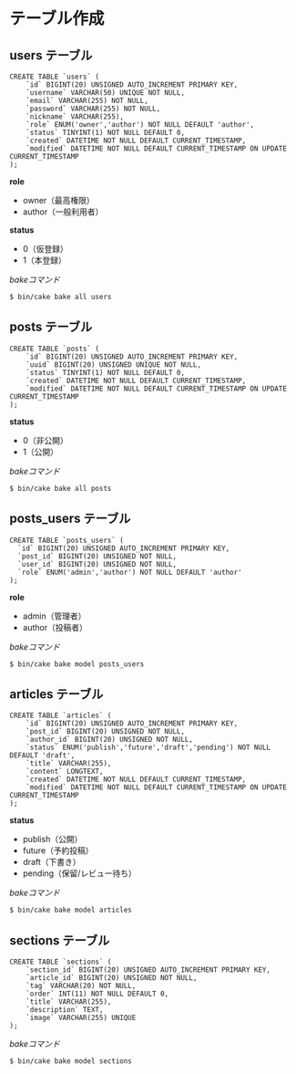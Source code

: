 # テーブル作成

## users テーブル

```mysql
CREATE TABLE `users` (
    `id` BIGINT(20) UNSIGNED AUTO_INCREMENT PRIMARY KEY,
    `username` VARCHAR(50) UNIQUE NOT NULL,
    `email` VARCHAR(255) NOT NULL,
    `password` VARCHAR(255) NOT NULL,
    `nickname` VARCHAR(255),
    `role` ENUM('owner','author') NOT NULL DEFAULT 'author',
    `status` TINYINT(1) NOT NULL DEFAULT 0,
    `created` DATETIME NOT NULL DEFAULT CURRENT_TIMESTAMP,
    `modified` DATETIME NOT NULL DEFAULT CURRENT_TIMESTAMP ON UPDATE CURRENT_TIMESTAMP
);
```

__role__
* owner（最高権限）
* author（一般利用者）

__status__
* 0（仮登録）
* 1（本登録）

_bakeコマンド_
```console
$ bin/cake bake all users
```

## posts テーブル

```mysql
CREATE TABLE `posts` (
    `id` BIGINT(20) UNSIGNED AUTO_INCREMENT PRIMARY KEY,
    `uuid` BIGINT(20) UNSIGNED UNIQUE NOT NULL,
    `status` TINYINT(1) NOT NULL DEFAULT 0,
    `created` DATETIME NOT NULL DEFAULT CURRENT_TIMESTAMP,
    `modified` DATETIME NOT NULL DEFAULT CURRENT_TIMESTAMP ON UPDATE CURRENT_TIMESTAMP
);
```

__status__
* 0（非公開）
* 1（公開）

_bakeコマンド_
```console
$ bin/cake bake all posts
```

## posts_users テーブル

```mysql
CREATE TABLE `posts_users` (
  `id` BIGINT(20) UNSIGNED AUTO_INCREMENT PRIMARY KEY,
  `post_id` BIGINT(20) UNSIGNED NOT NULL,
  `user_id` BIGINT(20) UNSIGNED NOT NULL,
  `role` ENUM('admin','author') NOT NULL DEFAULT 'author'
);
```

__role__
* admin（管理者）
* author（投稿者）

_bakeコマンド_
```console
$ bin/cake bake model posts_users
```

## articles テーブル

```mysql
CREATE TABLE `articles` (
    `id` BIGINT(20) UNSIGNED AUTO_INCREMENT PRIMARY KEY,
    `post_id` BIGINT(20) UNSIGNED NOT NULL,
    `author_id` BIGINT(20) UNSIGNED NOT NULL,
    `status` ENUM('publish','future','draft','pending') NOT NULL DEFAULT 'draft',
    `title` VARCHAR(255),
    `content` LONGTEXT,
    `created` DATETIME NOT NULL DEFAULT CURRENT_TIMESTAMP,
    `modified` DATETIME NOT NULL DEFAULT CURRENT_TIMESTAMP ON UPDATE CURRENT_TIMESTAMP
);
```

__status__
* publish（公開）
* future（予約投稿）
* draft（下書き）
* pending（保留/レビュー待ち）

_bakeコマンド_
```console
$ bin/cake bake model articles
```

## sections テーブル

```mysql
CREATE TABLE `sections` (
    `section_id` BIGINT(20) UNSIGNED AUTO_INCREMENT PRIMARY KEY,
    `article_id` BIGINT(20) UNSIGNED NOT NULL,
    `tag` VARCHAR(20) NOT NULL,
    `order` INT(11) NOT NULL DEFAULT 0,
    `title` VARCHAR(255),
    `description` TEXT,
    `image` VARCHAR(255) UNIQUE
);
```

_bakeコマンド_
```console
$ bin/cake bake model sections
```
